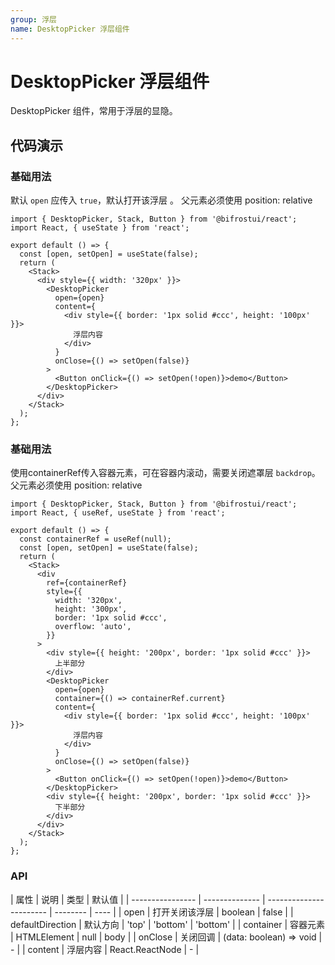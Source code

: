 ```yaml
---
group: 浮层
name: DesktopPicker 浮层组件
---
```


# DesktopPicker 浮层组件

DesktopPicker 组件，常用于浮层的显隐。

## 代码演示

<!-- TODO 文档过于潦草，需优化 -->

### 基础用法

默认 `open` 应传入 `true`，默认打开该浮层 。
父元素必须使用 position: relative

```tsx
import { DesktopPicker, Stack, Button } from '@bifrostui/react';
import React, { useState } from 'react';

export default () => {
  const [open, setOpen] = useState(false);
  return (
    <Stack>
      <div style={{ width: '320px' }}>
        <DesktopPicker
          open={open}
          content={
            <div style={{ border: '1px solid #ccc', height: '100px' }}>
              浮层内容
            </div>
          }
          onClose={() => setOpen(false)}
        >
          <Button onClick={() => setOpen(!open)}>demo</Button>
        </DesktopPicker>
      </div>
    </Stack>
  );
};
```

### 基础用法

使用containerRef传入容器元素，可在容器内滚动，需要关闭遮罩层 `backdrop`。
父元素必须使用 position: relative

```tsx
import { DesktopPicker, Stack, Button } from '@bifrostui/react';
import React, { useRef, useState } from 'react';

export default () => {
  const containerRef = useRef(null);
  const [open, setOpen] = useState(false);
  return (
    <Stack>
      <div
        ref={containerRef}
        style={{
          width: '320px',
          height: '300px',
          border: '1px solid #ccc',
          overflow: 'auto',
        }}
      >
        <div style={{ height: '200px', border: '1px solid #ccc' }}>
          上半部分
        </div>
        <DesktopPicker
          open={open}
          container={() => containerRef.current}
          content={
            <div style={{ border: '1px solid #ccc', height: '100px' }}>
              浮层内容
            </div>
          }
          onClose={() => setOpen(false)}
        >
          <Button onClick={() => setOpen(!open)}>demo</Button>
        </DesktopPicker>
        <div style={{ height: '200px', border: '1px solid #ccc' }}>
          下半部分
        </div>
      </div>
    </Stack>
  );
};
```

### API

| 属性             | 说明           | 类型                    | 默认值   |
| ---------------- | -------------- | ----------------------- | -------- | ---- |
| open             | 打开关闭该浮层 | boolean                 | false    |
| defaultDirection | 默认方向       | 'top' \| 'bottom'       | 'bottom' |
| container        | 容器元素       | HTMLElement             | null     | body |
| onClose          | 关闭回调       | (data: boolean) => void | -        |
| content          | 浮层内容       | React.ReactNode         | -        |
